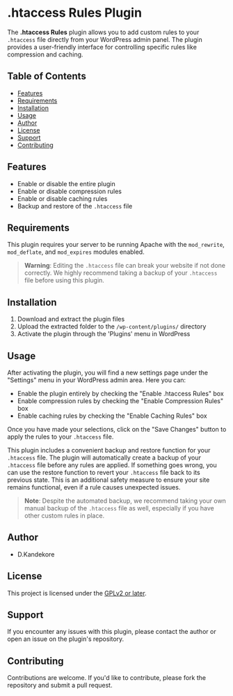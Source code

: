 # .htaccess Rules Plugin

The **.htaccess Rules** plugin allows you to add custom rules to your `.htaccess` file directly from your WordPress admin panel. The plugin provides a user-friendly interface for controlling specific rules like compression and caching.

## Table of Contents

- [Features](#features)
- [Requirements](#requirements)
- [Installation](#installation)
- [Usage](#usage)
- [Author](#author)
- [License](#license)
- [Support](#support)
- [Contributing](#contributing)

## Features

- Enable or disable the entire plugin
- Enable or disable compression rules
- Enable or disable caching rules
- Backup and restore of the `.htaccess` file

## Requirements

This plugin requires your server to be running Apache with the `mod_rewrite`, `mod_deflate`, and `mod_expires` modules enabled.

> **Warning**: Editing the `.htaccess` file can break your website if not done correctly. We highly recommend taking a backup of your `.htaccess` file before using this plugin.

## Installation

1. Download and extract the plugin files
2. Upload the extracted folder to the `/wp-content/plugins/` directory
3. Activate the plugin through the 'Plugins' menu in WordPress

## Usage

After activating the plugin, you will find a new settings page under the "Settings" menu in your WordPress admin area. Here you can:

- Enable the plugin entirely by checking the "Enable .htaccess Rules" box
- Enable compression rules by checking the "Enable Compression Rules" box
- Enable caching rules by checking the "Enable Caching Rules" box

Once you have made your selections, click on the "Save Changes" button to apply the rules to your `.htaccess` file.

This plugin includes a convenient backup and restore function for your `.htaccess` file. The plugin will automatically create a backup of your `.htaccess` file before any rules are applied. If something goes wrong, you can use the restore function to revert your `.htaccess` file back to its previous state. This is an additional safety measure to ensure your site remains functional, even if a rule causes unexpected issues.

> **Note**: Despite the automated backup, we recommend taking your own manual backup of the `.htaccess` file as well, especially if you have other custom rules in place.

## Author

- D.Kandekore

## License

This project is licensed under the [GPLv2 or later](https://www.gnu.org/licenses/gpl-2.0.html).

## Support

If you encounter any issues with this plugin, please contact the author or open an issue on the plugin's repository.

## Contributing

Contributions are welcome. If you'd like to contribute, please fork the repository and submit a pull request.
